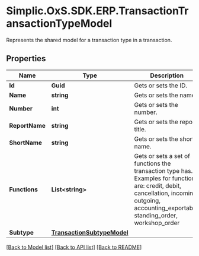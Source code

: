 # Simplic.OxS.SDK.ERP.TransactionTransactionTypeModel
Represents the shared model for a transaction type in a transaction.

## Properties

Name | Type | Description | Notes
------------ | ------------- | ------------- | -------------
**Id** | **Guid** | Gets or sets the ID. | [optional] 
**Name** | **string** | Gets or sets the name. | [optional] 
**Number** | **int** | Gets or sets the number. | [optional] 
**ReportName** | **string** | Gets or sets the report title. | [optional] 
**ShortName** | **string** | Gets or sets the short name. | [optional] 
**Functions** | **List&lt;string&gt;** | Gets or sets a set of functions the transaction type has.     Examples for functions are: credit, debit, cancellation, incoming, outgoing, accounting_exportable, standing_order, workshop_order   | [optional] 
**Subtype** | [**TransactionSubtypeModel**](TransactionSubtypeModel.md) |  | [optional] 

[[Back to Model list]](../README.md#documentation-for-models) [[Back to API list]](../README.md#documentation-for-api-endpoints) [[Back to README]](../README.md)

